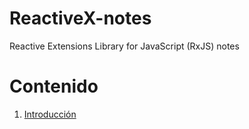 # ReactiveX-notes
Reactive Extensions Library for JavaScript (RxJS) notes

# Contenido

1. [Introducción]()